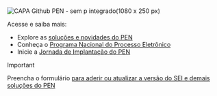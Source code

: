 # 

![CAPA Github PEN - sem p integrado(1080 x 250 px)](https://github.com/pengovbr/.github/assets/3831408/1adf6310-368c-4132-9ffb-2701031f9922)



Acesse e saiba mais:
 - Explore as [soluções e novidades do PEN](https://gov.br/pen) 
 - Conheça o [Programa Nacional do Processo Eletrônico](https://gov.br/propen)
 - Inicie a [Jornada de Implantação do PEN](https://gov.br/jornadapen)

> [!IMPORTANT]
> Preencha o formulário [para aderir ou atualizar a versão do SEI e demais soluções do PEN](https://forms.office.com/pages/responsepage.aspx?id=aSnJPlFaGE-Kye-Y-6-pePYwCTQ34wpDr7vO3HlluQ9UQVdaTlZPS0E1WUpLRVBYNlVCU0I0TU5OUSQlQCN0PWcu)
